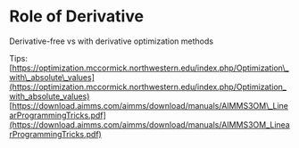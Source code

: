 # Role of Derivative

Derivative-free vs with derivative optimization methods

Tips: [https://optimization.mccormick.northwestern.edu/index.php/Optimization\_with\_absolute\_values](https://optimization.mccormick.northwestern.edu/index.php/Optimization_with_absolute_values) [https://download.aimms.com/aimms/download/manuals/AIMMS3OM\_LinearProgrammingTricks.pdf](https://download.aimms.com/aimms/download/manuals/AIMMS3OM_LinearProgrammingTricks.pdf)

